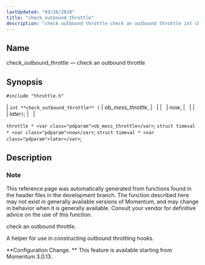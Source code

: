 ```yaml
---
lastUpdated: "03/26/2020"
title: "check_outbound_throttle"
description: "check outbound throttle check an outbound throttle int check outbound throttle ob mess throttle now later throttle ob mess throttle struct timeval now struct timeval later This reference page was automatically generated from functions found in the header files in the development branch The function described here may not exist..."
---
```


<a name="apis.check_outbound_throttle"></a> 
## Name

check_outbound_throttle — check an outbound throttle

## Synopsis

`#include "throttle.h"`

| `int **check_outbound_throttle** (` | <var class="pdparam">ob_mess_throttle</var>, |   |
|   | <var class="pdparam">now</var>, |   |
|   | <var class="pdparam">later</var>`)`; |   |

`throttle * <var class="pdparam">ob_mess_throttle</var>`;
`struct timeval * <var class="pdparam">now</var>`;
`struct timeval * <var class="pdparam">later</var>`;<a name="idp63438272"></a> 
## Description

### Note

This reference page was automatically generated from functions found in the header files in the development branch. The function described here may not exist in generally available versions of Momentum, and may change in behavior when it is generally available. Consult your vendor for definitive advice on the use of this function.

check an outbound throttle.

A helper for use in constructing outbound throttling hooks.

**Configuration Change. ** This feature is available starting from Momentum 3.0.13.